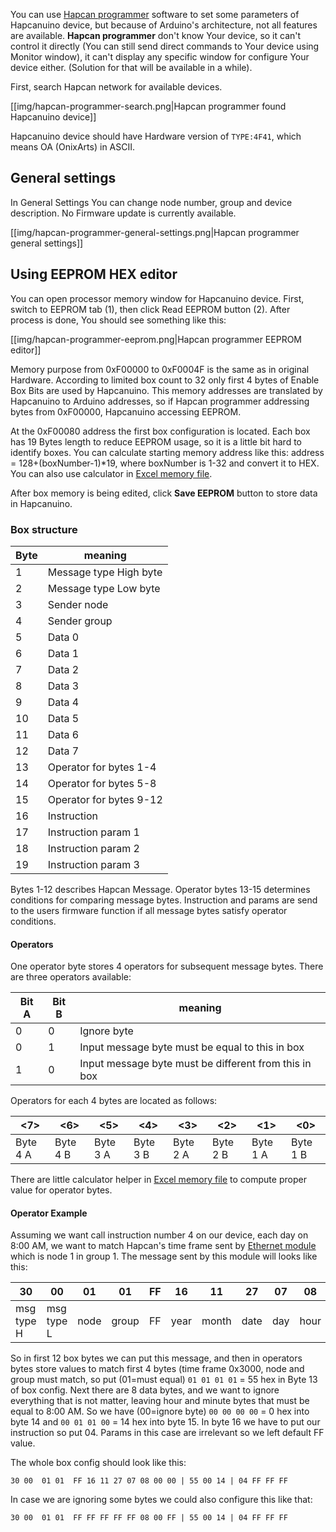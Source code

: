 You can use [Hapcan programmer](http://hapcan.com/software/hap/) software to set some parameters of Hapcanuino device, but because of Arduino's architecture, not all features are available. **Hapcan programmer** don't know Your device, so it can't control it directly (You can still send direct commands to Your device using Monitor window), it can't display any specific window for configure Your device either. (Solution for that will be available in a while).

First, search Hapcan network for available devices. 

[[img/hapcan-programmer-search.png|Hapcan programmer found Hapcanuino device]]

Hapcanuino device should have Hardware version of `TYPE:4F41`, which means OA (OnixArts) in ASCII.

## General settings
In General Settings You can change node number, group and device description. No Firmware update is currently available.

[[img/hapcan-programmer-general-settings.png|Hapcan programmer general settings]]

## Using EEPROM HEX editor
You can open processor memory window for Hapcanuino device. First, switch to EEPROM tab (1), then click Read EEPROM button (2). After process is done, You should see something like this:

[[img/hapcan-programmer-eeprom.png|Hapcan programmer EEPROM editor]]

Memory purpose from 0xF00000 to 0xF0004F is the same as in original Hardware. According to limited box count to 32 only first 4 bytes of Enable Box Bits are used by Hapcanuino. This memory addresses are translated by Hapcanuino to Arduino addresses, so if Hapcan programmer addressing bytes from 0xF00000, Hapcanuino accessing EEPROM.

At the 0xF00080 address the first box configuration is located. Each box has 19 Bytes length to reduce EEPROM usage, so it is a little bit hard to identify boxes. You can calculate starting memory address like this: address = 128+(boxNumber-1)*19, where boxNumber is 1-32 and convert it to HEX. You can also use calculator in [Excel memory file](https://github.com/Onixarts/Hapcanuino/blob/master/docs/Hapcanuino_1-50-0-0-memory.xlsx).

After box memory is being edited, click **Save EEPROM** button to store data in Hapcanuino.

### Box structure

Byte|meaning
--- | --- 
1|Message type High byte
2|Message type Low byte
3|Sender node
4|Sender group
5|Data 0
6|Data 1
7|Data 2
8|Data 3
9|Data 4
10|Data 5
11|Data 6
12|Data 7
13|Operator for bytes 1-4
14|Operator for bytes 5-8
15|Operator for bytes 9-12 
16|Instruction
17|Instruction param 1
18|Instruction param 2
19|Instruction param 3

Bytes 1-12 describes Hapcan Message. Operator bytes 13-15 determines conditions for comparing message bytes. Instruction and params are send to the users firmware function if all message bytes satisfy operator conditions.

#### Operators
One operator byte stores 4 operators for subsequent message bytes. There are three operators available:

Bit A|Bit B|meaning
---|---|---
0|0|Ignore byte
0|1|Input message byte must be equal to this in box
1|0|Input message byte must be different from this in box

Operators for each 4 bytes are located as follows:

<7>|<6>|<5>|<4>|<3>|<2>|<1>|<0>
---|---|---|---|---|---|---|---
Byte 4 A|Byte 4 B|Byte 3 A|Byte 3 B|Byte 2 A|Byte 2 B|Byte 1 A|Byte 1 B

There are little calculator helper in [Excel memory file](https://github.com/Onixarts/Hapcanuino/blob/master/docs/Hapcanuino_1-50-0-0-memory.xlsx) to compute proper value for operator bytes.

#### Operator Example
Assuming we want call instruction number 4 on our device, each day on 8:00 AM, we want to match Hapcan's time frame sent by [Ethernet module](http://hapcan.com/devices/universal/univ_3/univ_3-102-0-x/index.htm) which is node 1 in group 1. The message sent by this module will looks like this:

30|00|01|01|FF|16|11|27|07|08|00|00
---|---|---|---|---|---|---|---|---|---|---|---
msg type H|msg type L|node|group|FF|year|month|date|day|hour|min|sec

So in first 12 box bytes we can put this message, and then in operators bytes store values to match first 4 bytes (time frame 0x3000, node and group must match, so put (01=must equal) `01 01 01 01` = 55 hex in Byte 13 of box config. Next there are 8 data bytes, and we want to ignore everything that is not matter, leaving hour and minute bytes that must be equal to 8:00 AM. So we have (00=ignore byte) `00 00 00 00` = 0 hex into byte 14 and `00 01 01 00` = 14 hex into byte 15. In byte 16 we have to put our instruction so put 04. Params in this case are irrelevant so we left default FF value.

The whole box config should look like this:
```
30 00  01 01  FF 16 11 27 07 08 00 00 | 55 00 14 | 04 FF FF FF
```
In case we are ignoring some bytes we could also configure this like that:
```
30 00  01 01  FF FF FF FF FF 08 00 FF | 55 00 14 | 04 FF FF FF
```


